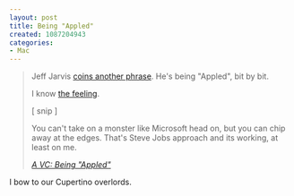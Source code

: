 ```yaml
--- 
layout: post
title: Being "Appled"
created: 1087204943
categories: 
- Mac
---
```

<blockquote>
<p>Jeff Jarvis <a href="http://www.buzzmachine.com/archives/2004_06_07.html">coins another phrase</a>.  He's being "Appled", bit by bit.</p>
<p>I know <a href="http://avc.blogs.com/a_vc/2004/03/apple.html">the feeling</a>.</p>
<p>[ snip ]</p>
<p>You can't take on a monster like Microsoft head on, but you can chip away at the edges.  That's Steve Jobs approach and its working, at least on me.</p>
<cite><a href="http://feeds.feedburner.com/AVc?m=163">A VC: Being "Appled"</a></cite>
</blockquote>

<p>I bow to our Cupertino overlords.</p>
